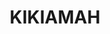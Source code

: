 ---
lastmod: '2025-04-06T06:05:20+00:00'
latitude: -34.231083
layout: suburb
longitude: 148.10732
postcode: '2594'
state: NSW
title: KIKIAMAH
url: /nsw/kikiamah/
---